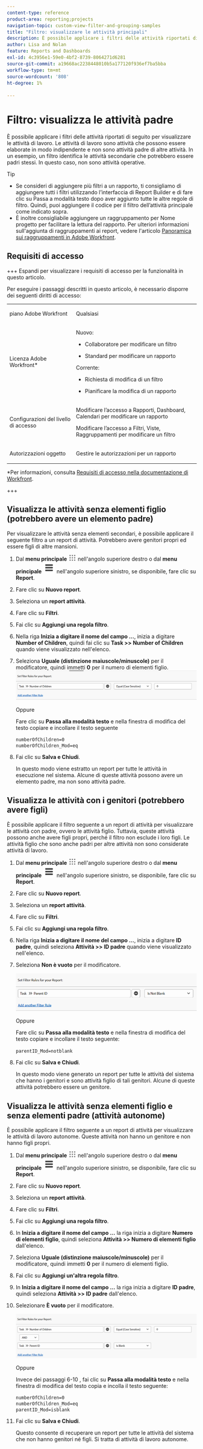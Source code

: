 ```yaml
---
content-type: reference
product-area: reporting;projects
navigation-topic: custom-view-filter-and-grouping-samples
title: "Filtro: visualizzare le attività principali"
description: È possibile applicare i filtri delle attività riportati di seguito per visualizzare le attività di lavoro. Le attività di lavoro sono attività che possono essere elaborate in modo indipendente e non sono attività padre di altre attività. In un esempio, un filtro identifica le attività secondarie che potrebbero essere padri stessi. In questo caso, non sono attività operative.
author: Lisa and Nolan
feature: Reports and Dashboards
exl-id: 4c3956e1-59e0-4bf2-8739-8064271d6281
source-git-commit: a19668ac2238448010b5a177120f936ef7ba5bba
workflow-type: tm+mt
source-wordcount: '808'
ht-degree: 1%

---
```


# Filtro: visualizza le attività padre

<!--Audited: 10/2024-->

È possibile applicare i filtri delle attività riportati di seguito per visualizzare le attività di lavoro. Le attività di lavoro sono attività che possono essere elaborate in modo indipendente e non sono attività padre di altre attività. In un esempio, un filtro identifica le attività secondarie che potrebbero essere padri stessi. In questo caso, non sono attività operative.

>[!TIP]
>
>* Se consideri di aggiungere più filtri a un rapporto, ti consigliamo di aggiungere tutti i filtri utilizzando l’interfaccia di Report Builder e di fare clic su Passa a modalità testo dopo aver aggiunto tutte le altre regole di filtro. Quindi, puoi aggiungere il codice per il filtro dell’attività principale come indicato sopra. 
>* È inoltre consigliabile aggiungere un raggruppamento per Nome progetto per facilitare la lettura del rapporto. Per ulteriori informazioni sull&#39;aggiunta di raggruppamenti ai report, vedere l&#39;articolo [Panoramica sui raggruppamenti in Adobe Workfront](../../../reports-and-dashboards/reports/reporting-elements/groupings-overview.md).
>

## Requisiti di accesso

+++ Espandi per visualizzare i requisiti di accesso per la funzionalità in questo articolo.

Per eseguire i passaggi descritti in questo articolo, è necessario disporre dei seguenti diritti di accesso:

<table style="table-layout:auto"> 
 <col> 
 <col> 
 <tbody> 
  <tr> 
   <td role="rowheader">piano Adobe Workfront</td> 
   <td> <p>Qualsiasi</p> </td> 
  </tr> 
  <tr> 
   <td role="rowheader">Licenza Adobe Workfront*</td> 
   <td> 
    <p>Nuovo:</p>
   <ul><li><p>Collaboratore per modificare un filtro </p></li>
   <li><p>Standard per modificare un rapporto</p></li> </ul>

<p>Corrente:</p>
   <ul><li><p>Richiesta di modifica di un filtro </p></li>
   <li><p>Pianificare la modifica di un rapporto</p></li> </ul></td> 
  </tr> 
  <tr> 
   <td role="rowheader">Configurazioni del livello di accesso</td> 
   <td> <p>Modificare l’accesso a Rapporti, Dashboard, Calendari per modificare un rapporto</p> <p>Modificare l’accesso a Filtri, Viste, Raggruppamenti per modificare un filtro</p> </td> 
  </tr> 
  <tr> 
   <td role="rowheader">Autorizzazioni oggetto</td> 
   <td> <p>Gestire le autorizzazioni per un rapporto</p>  </td> 
  </tr> 
 </tbody> 
</table>

*Per informazioni, consulta [Requisiti di accesso nella documentazione di Workfront](/help/quicksilver/administration-and-setup/add-users/access-levels-and-object-permissions/access-level-requirements-in-documentation.md).

+++

## Visualizza le attività senza elementi figlio (potrebbero avere un elemento padre)

Per visualizzare le attività senza elementi secondari, è possibile applicare il seguente filtro a un report di attività. Potrebbero avere genitori propri ed essere figli di altre mansioni.

1. Dal **menu principale** ![](assets/main-menu-icon.png) nell&#39;angolo superiore destro o dal **menu principale** ![](assets/lines-main-menu.png) nell&#39;angolo superiore sinistro, se disponibile, fare clic su **Report**.

1. Fare clic su **Nuovo report**.
1. Seleziona un **report attività**.
1. Fare clic su **Filtri**.
1. Fai clic su **Aggiungi una regola filtro**.
1. Nella riga **Inizia a digitare il nome del campo ...**, inizia a digitare **Number of Children**, quindi fai clic su **Task >> Number of Children** quando viene visualizzato nell&#39;elenco.

1. Seleziona **Uguale (distinzione maiuscole/minuscole)** per il modificatore, quindi immetti **0** per il numero di elementi figlio.\
   ![](assets/parent-task-filter-from-the-ui-350x76.png)

   Oppure

   Fare clic su **Passa alla modalità testo** e nella finestra di modifica del testo copiare e incollare il testo seguente

   ```
   numberOfChildren=0
   numberOfChildren_Mod=eq
   ```


1. Fai clic su **Salva e Chiudi**.

   In questo modo viene estratto un report per tutte le attività in esecuzione nel sistema. Alcune di queste attività possono avere un elemento padre, ma non sono attività padre.

## Visualizza le attività con i genitori (potrebbero avere figli)

È possibile applicare il filtro seguente a un report di attività per visualizzare le attività con padre, ovvero le attività figlio. Tuttavia, queste attività possono anche avere figli propri, perché il filtro non esclude i loro figli. Le attività figlio che sono anche padri per altre attività non sono considerate attività di lavoro.

1. Dal **menu principale** ![](assets/main-menu-icon.png) nell&#39;angolo superiore destro o dal **menu principale** ![](assets/lines-main-menu.png) nell&#39;angolo superiore sinistro, se disponibile, fare clic su **Report**.

1. Fare clic su **Nuovo report**.
1. Seleziona un **report attività**.
1. Fare clic su **Filtri**.
1. Fai clic su **Aggiungi una regola filtro**.
1. Nella riga **Inizia a digitare il nome del campo ...**, inizia a digitare **ID padre**, quindi seleziona **Attività >> ID padre** quando viene visualizzato nell&#39;elenco.
1. Seleziona **Non è vuoto** per il modificatore.

   ![](assets/filter-parent-id-not-blank-350x100.png)

   Oppure

   Fare clic su **Passa alla modalità testo** e nella finestra di modifica del testo copiare e incollare il testo seguente: 

   `parentID_Mod=notblank`

1. Fai clic su **Salva e Chiudi**.

   In questo modo viene generato un report per tutte le attività del sistema che hanno i genitori e sono attività figlio di tali genitori. Alcune di queste attività potrebbero essere un genitore.

## Visualizza le attività senza elementi figlio e senza elementi padre (attività autonome)

È possibile applicare il filtro seguente a un report di attività per visualizzare le attività di lavoro autonome. Queste attività non hanno un genitore e non hanno figli propri.

1. Dal **menu principale** ![](assets/main-menu-icon.png) nell&#39;angolo superiore destro o dal **menu principale** ![](assets/lines-main-menu.png) nell&#39;angolo superiore sinistro, se disponibile, fare clic su **Report**.

1. Fare clic su **Nuovo report**.
1. Seleziona un **report attività**.
1. Fare clic su **Filtri**.
1. Fai clic su **Aggiungi una regola filtro**.
1. In **Inizia a digitare il nome del campo ...** la riga inizia a digitare **Numero di elementi figlio**, quindi seleziona **Attività >> Numero di elementi figlio** dall&#39;elenco.
1. Seleziona **Uguale (distinzione maiuscole/minuscole)** per il modificatore, quindi immetti **0** per il numero di elementi figlio.
1. Fai clic su **Aggiungi un&#39;altra regola filtro**.
1. In **Inizia a digitare il nome del campo ...** la riga inizia a digitare **ID padre**, quindi seleziona **Attività >> ID padre** dall&#39;elenco.
1. Selezionare **È vuoto** per il modificatore.

   ![](assets/filter-parent-id-blank-and-zero-children-350x121.png)

   Oppure

   Invece dei passaggi 6-10 <!--ensure steps above stay accurate-->, fai clic su **Passa alla modalità testo** e nella finestra di modifica del testo copia e incolla il testo seguente:

   ```
   numberOfChildren=0
   numberOfChildren_Mod=eq
   parentID_Mod=isblank
   ```

1. Fai clic su **Salva e Chiudi**.

   Questo consente di recuperare un report per tutte le attività del sistema che non hanno genitori né figli. Si tratta di attività di lavoro autonome.
